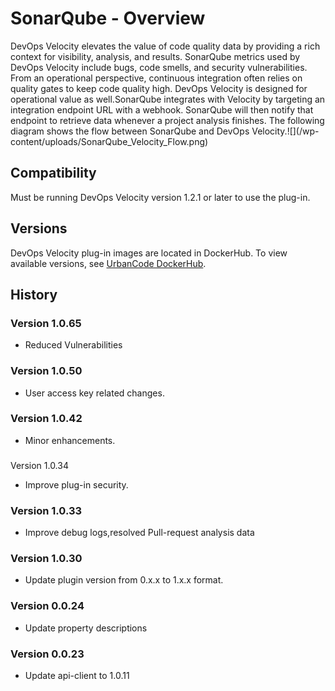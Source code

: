 
# SonarQube - Overview

DevOps Velocity elevates the value of code quality data by providing a rich context for visibility,
analysis, and results. SonarQube metrics used by DevOps Velocity include bugs, code smells, and security vulnerabilities. From
an operational perspective, continuous integration often relies on quality gates to keep code quality high. DevOps
Velocity is designed for operational value as well.SonarQube integrates with Velocity by targeting an integration
endpoint URL with a webhook. SonarQube will then notify that endpoint to retrieve data whenever a project analysis
finishes. The following diagram shows the flow between SonarQube and DevOps Velocity.![](/wp-
content/uploads/SonarQube_Velocity_Flow.png)

## Compatibility

Must be running DevOps Velocity version 1.2.1 or later to use the plug-in.

## Versions

DevOps Velocity plug-in images are located in DockerHub. To view available versions, see [UrbanCode DockerHub](https://hub.docker.com/r/urbancode/ucv-ext-sonarqube/tags).

## History

### Version 1.0.65

* Reduced Vulnerabilities

### Version 1.0.50

* User access key related changes.

### Version 1.0.42

* Minor enhancements.

###
Version 1.0.34

* Improve plug-in security.

### Version 1.0.33

* Improve debug logs,resolved Pull-request analysis data

### Version 1.0.30

* Update plugin version from 0.x.x to 1.x.x format.

### Version 0.0.24

* Update property descriptions

### Version 0.0.23

* Update api-client to 1.0.11

